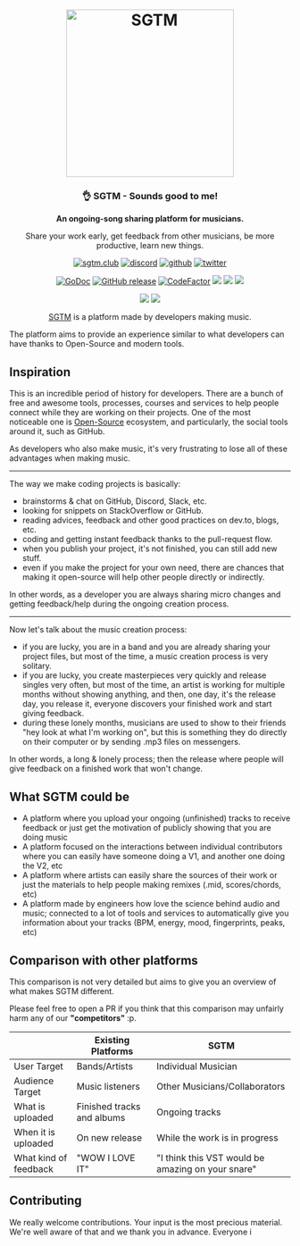 <h1 align="center">
    <img title="SGTM" alt="SGTM" src="https://raw.githubusercontent.com/sgtm-club/sgtm/master/static/_assets/img/logo.svg?sanitize=true" width="300px" />
</h1>

<h3 align="center">👌 SGTM - Sounds good to me!</h3>

<p align="center"><b>An ongoing-song sharing platform for musicians.</b></p>
<p align="center">Share your work early, get feedback from other musicians, be more productive, learn new things.</p>

<p align="center">
    <a href="https://sgtm.club"><img alt="sgtm.club" src="https://img.shields.io/badge/sgtm.club-2845a7?logo=internet-explorer&style=flat" /></a>
    <a href="https://moul.link/sgtm-discord"><img alt="discord" src="https://img.shields.io/badge/discord-gray?logo=discord" /></a>
    <a href="https://github.com/sgtm-club"><img alt="github" src="https://img.shields.io/badge/@sgtm-471961?logo=github" /></a>
    <a href="https://twitter.com/sgtmclub"><img alt="twitter" src="https://img.shields.io/twitter/follow/sgtmclub?label=%40sgtmclub&style=flat&logo=twitter" /></a>
</p>

<p align="center">
    <a href="https://pkg.go.dev/moul.io/sgtm/go?tab=subdirectories"><img alt="GoDoc" src="https://img.shields.io/badge/go.dev-reference-007d9c?logo=go&logoColor=white" /></a>
    <a href="https://github.com/sgtm-club/sgtm/releases"><img alt="GitHub release" src="https://img.shields.io/github/v/release/sgtm-club/sgtm" /></a>
    <a href="https://www.codefactor.io/repository/github/sgtm-club/sgtm"><img src="https://www.codefactor.io/repository/github/sgtm-club/sgtm/badge" alt="CodeFactor" /></a>
    <a href="https://github.com/sgtm-club/sgtm/blob/master/COPYRIGHT"><img src="https://img.shields.io/badge/license-Apache--2.0%20%2F%20MIT-%2397ca00.svg" /></a>
    <a href="https://goreportcard.com/report/moul.io/sgtm"><img src="https://goreportcard.com/badge/moul.io/sgtm" /></a>
    <a href="https://golangci.com/r/github.com/sgtm-club/sgtm"><img src="https://golangci.com/badges/github.com/sgtm-club/sgtm.svg" /></a>
  <!--<a title="Crowdin" href="https://translate.sgtm.club"><img src="https://badges.crowdin.net/e/foobar/localized.svg"></a>-->
</p>

<p align="center">
    <a href="https://github.com/sgtm-club/sgtm/actions?query=workflow%3ACI"><img src="https://github.com/sgtm-club/sgtm/workflows/CI/badge.svg" /></a>
    <a href="https://github.com/sgtm-club/sgtm/actions?query=workflow%3ARelease"><img src="https://github.com/sgtm-club/sgtm/workflows/Release/badge.svg" /></a>
</p>

<p align="center"><a href="https://sgtm.club">SGTM</a> is a platform made by developers making music.</p>
<p>The platform aims to provide an experience similar to what developers can have thanks to Open-Source and modern tools.</p>

## Inspiration

This is an incredible period of history for developers. There are a bunch of free and awesome tools, processes, courses and services to help people connect while they are working on their projects. One of the most noticeable one is [Open-Source](https://en.wikipedia.org/wiki/Open_source) ecosystem, and particularly, the social tools around it, such as GitHub.

As developers who also make music, it's very frustrating to lose all of these advantages when making music.

---

The way we make coding projects is basically:

* brainstorms & chat on GitHub, Discord, Slack, etc.
* looking for snippets on StackOverflow or GitHub.
* reading advices, feedback and other good practices on dev.to, blogs, etc.
* coding and getting instant feedback thanks to the pull-request flow.
* when you publish your project, it's not finished, you can still add new stuff.
* even if you make the project for your own need, there are chances that making it open-source will help other people directly or indirectly.

In other words, as a developer you are always sharing micro changes and getting feedback/help during the ongoing creation process.

---

Now let's talk about the music creation process:

* if you are lucky, you are in a band and you are already sharing your project files, but most of the time, a music creation process is very solitary.
* if you are lucky, you create masterpieces very quickly and release singles very often, but most of the time, an artist is working for multiple months without showing anything, and then, one day, it's the release day, you release it, everyone discovers your finished work and start giving feedback.
* during these lonely months, musicians are used to show to their friends "hey look at what I'm working on", but this is something they do directly on their computer or by sending .mp3 files on messengers.

In other words, a long & lonely process; then the release where people will give feedback on a finished work that won't change.

## What SGTM could be

* A platform where you upload your ongoing (unfinished) tracks to receive feedback or just get the motivation of publicly showing that you are doing music
* A platform focused on the interactions between individual contributors where you can easily have someone doing a V1, and another one doing the V2, etc
* A platform where artists can easily share the sources of their work or just the materials to help people making remixes (.mid, scores/chords, etc)
* A platform made by engineers how love the science behind audio and music; connected to a lot of tools and services to automatically give you information about your tracks (BPM, energy, mood, fingerprints, peaks, etc)

## Comparison with other platforms

This comparison is not very detailed but aims to give you an overview of what makes SGTM different.

Please feel free to open a PR if you think that this comparison may unfairly harm any of our **"**competitors**"** :p.

|                     | Existing Platforms         | SGTM                          |
| ------------------- | -------------------------- | ----------------------------- |
| User Target         | Bands/Artists              | Individual Musician           |
| Audience Target     | Music listeners            | Other Musicians/Collaborators       |
| What is uploaded    | Finished tracks and albums | Ongoing tracks                |
| When it is uploaded | On new release             | While the work is in progress |
| What kind of feedback | "WOW I LOVE IT" | "I think this VST would be amazing on your snare" |

## Contributing

We really welcome contributions. Your input is the most precious material. We're well aware of that and we thank you in advance. Everyone i